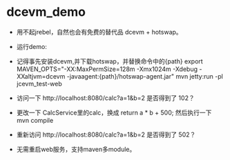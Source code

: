 # dcevm_demo

*  用不起jrebel，自然也会有免费的替代品 dcevm + hotswap。

*  运行demo:
*  记得事先安装dcevm,并下载hotswap，并替换命令中的{path}
export MAVEN_OPTS="-XX:MaxPermSize=128m -Xmx1024m -Xdebug -XXaltjvm=dcevm -javaagent:{path}/hotswap-agent.jar"
mvn jetty:run -pl jcevm_test-web

* 	 访问一下 http://localhost:8080/calc?a=1&b=2   是否得到了 102？

*    更改一下 CalcService里的calc，换成 return a * b + 500;
   然后执行一下 mvn compile

* 重新访问 http://localhost:8080/calc?a=1&b=2 	是否得到了 502？

* 无需重启web服务，支持maven多module。





